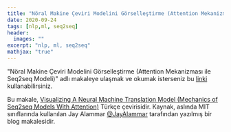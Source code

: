```yaml
---
title: "Nöral Makine Çeviri Modelini Görselleştirme (Attention Mekanizması ile Seq2seq Modeli)"
date: 2020-09-24
tags: [nlp,ml, seq2seq]
header: 
  images: ""
excerpt: "nlp, ml, seq2seq"
mathjax: "true"
---
```


"Nöral Makine Çeviri Modelini Görselleştirme (Attention Mekanizması ile Seq2seq Modeli)" adlı makaleye ulaşmak ve okumak isterseniz
bu [linki](https://medium.com/@SenemAktas/n%C3%B6ral-makine-%C3%A7eviri-modelini-g%C3%B6rselle%C5%9Ftirme-seq2seq-modelinin-attention-mekanizmas%C4%B1-b12581b5a1df) kullanabilirsiniz. 

Bu makale, [Visualizing A Neural Machine Translation Model (Mechanics of Seq2seq Models With Attention)](https://jalammar.github.io/visualizing-neural-machine-translation-mechanics-of-seq2seq-models-with-attention/) Türkçe çevirisidir. Kaynak, aslında MIT sınıflarında kullanılan Jay Alammar [@JayAlammar](https://twitter.com/JayAlammar) tarafından yazılmış bir blog makalesidir.
